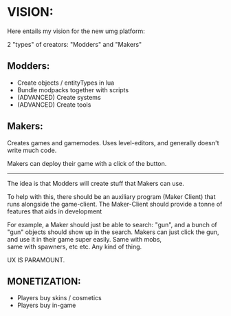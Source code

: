 

# VISION:

Here entails my vision for the new umg platform:



2 "types" of creators:
"Modders" and "Makers"


## Modders:
- Create objects / entityTypes in lua
- Bundle modpacks together with scripts
- (ADVANCED) Create systems
- (ADVANCED) Create tools


## Makers:
Creates games and gamemodes.
Uses level-editors, and generally doesn't write much code.

Makers can deploy their game with a click of the button.



-----------


The idea is that Modders will create stuff that Makers can use.  

To help with this, there should be an auxiliary program (Maker Client)
that runs alongside the game-client.
The Maker-Client should provide a tonne of features that aids in development

For example, a Maker should just be able to search: "gun", 
and a bunch of "gun" objects should show up in the search. Makers can just click the gun,
and use it in their game super easily.
Same with mobs,  
same with spawners, etc etc.  Any kind of thing.

UX IS PARAMOUNT.



## MONETIZATION:

- Players buy skins / cosmetics
- Players buy in-game 



